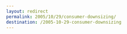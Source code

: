 ```yaml
---
layout: redirect
permalink: 2005/10/29/consumer-downsizing/
destination: /2005-10-29-consumer-downsizing
---
```

